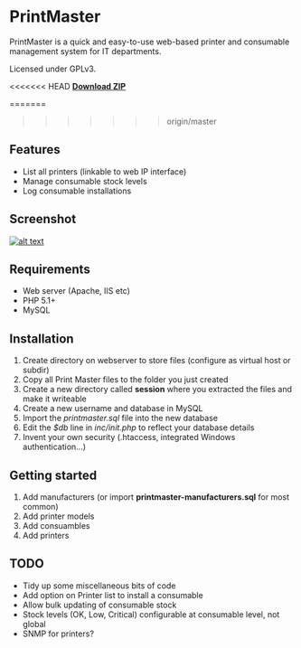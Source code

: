 PrintMaster
===========

PrintMaster is a quick and easy-to-use web-based printer and consumable management system for 
IT departments.

Licensed under GPLv3.

<<<<<<< HEAD
**[Download ZIP](http://github.com/craigrodway/printmaster/zipball/master)**

=======
>>>>>>> origin/master

Features
--------

* List all printers (linkable to web IP interface)
* Manage consumable stock levels
* Log consumable installations


Screenshot
----------

[![alt text][1_img]][1_url]

[1_url]: http://picasaweb.google.co.uk/craig.rodway/PrintMaster?authkey=Gv1sRgCOPWjoHyx_Xw7gE&feat=directlink
[1_img]: http://lh5.ggpht.com/_hb6RYM32rvs/TJSVTvlqnBI/AAAAAAAADEU/A7IXMPrzme8/s400/dashboard.png


Requirements
------------

* Web server (Apache, IIS etc)
* PHP 5.1+
* MySQL


Installation
------------

1. Create directory on webserver to store files (configure as virtual host or subdir)
2. Copy all Print Master files to the folder you just created
3. Create a new directory called **session** where you extracted the files and make it writeable
4. Create a new username and database in MySQL
5. Import the *printmaster.sql* file into the new database
6. Edit the *$db* line in *inc/init.php* to reflect your database details
7. Invent your own security (.htaccess, integrated Windows authentication...)


Getting started
---------------

1. Add manufacturers (or import **printmaster-manufacturers.sql** for most common)
2. Add printer models
3. Add consuambles
4. Add printers


TODO
----

* Tidy up some miscellaneous bits of code
* Add option on Printer list to install a consumable
* Allow bulk updating of consumable stock
* Stock levels (OK, Low, Critical) configurable at consumable level, not global
* SNMP for printers?